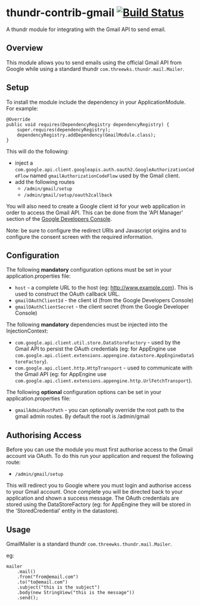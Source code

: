 thundr-contrib-gmail [![Build Status](https://travis-ci.org/3wks/thundr-contrib-gmail.svg)](https://travis-ci.org/3wks/thundr-contrib-gmail)
=======================

A thundr module for integrating with the Gmail API to send email.


Overview
--------

This module allows you to send emails using the official Gmail API from Google while using a standard thundr `com.threewks.thundr.mail.Mailer`.


Setup
-----

To install the module include the dependency in your ApplicationModule. For example:

    @Override
    public void requires(DependencyRegistry dependencyRegistry) {
        super.requires(dependencyRegistry);
        dependencyRegistry.addDependency(GmailModule.class);
    }

This will do the following:

- inject a `com.google.api.client.googleapis.auth.oauth2.GoogleAuthorizationCodeFlow` named `gmailAuthorizationCodeFlow` used by the Gmail client. 
- add the following routes
  - `/admin/gmail/setup`
  - `/admin/gmail/setup/oauth2callback`

You will also need to create a Google client id for your web application in order to access the Gmail API. This can be done from the 'API Manager' section of the [Google Developers Console](https://console.developers.google.com).

Note: be sure to configure the redirect URIs and Javascript origins and to configure the consent screen with the required information.


Configuration
-------------

The following **mandatory** configuration options must be set in your application.properties file:

- `host` - a complete URL to the host (eg: http://www.example.com). This is used to construct the OAuth callback URL.
- `gmailOAuthClientId` - the client id (from the Google Developers Console)
- `gmailOAuthClientSecret` - the client secret (from the Google Developer Console)

The following **mandatory** dependencies must be injected into the InjectionContext:

- `com.google.api.client.util.store.DataStoreFactory` - used by the Gmail API to persist the OAuth credentials (eg: for AppEngine use `com.google.api.client.extensions.appengine.datastore.AppEngineDataStoreFactory`).
- `com.google.api.client.http.HttpTransport` - used to communicate with the Gmail API (eg: for AppEngine use `com.google.api.client.extensions.appengine.http.UrlFetchTransport`).

The following **optional** configuration options can be set in your application.properties file:

- `gmailAdminRootPath` - you can optionally override the root path to the gmail admin routes. By default the root is /admin/gmail


Authorising Access
------------------

Before you can use the module you must first authorise access to the Gmail account via OAuth. To do this run your application and request the following route:

- `/admin/gmail/setup`

This will redirect you to Google where you must login and authorise access to your Gmail account. Once complete you will be directed back
to your application and shown a success message. The OAuth credentials are stored using the DataStoreFactory (eg: for AppEngine they will be stored in the 'StoredCredential' entity in the datastore).


Usage
-----

GmailMailer is a standard thundr `com.threewks.thundr.mail.Mailer`.

eg:

    mailer
        .mail()
        .from("from@email.com")
        .to("to@email.com")
        .subject("this is the subject")
        .body(new StringView("this is the message"))
        .send();
    
    
